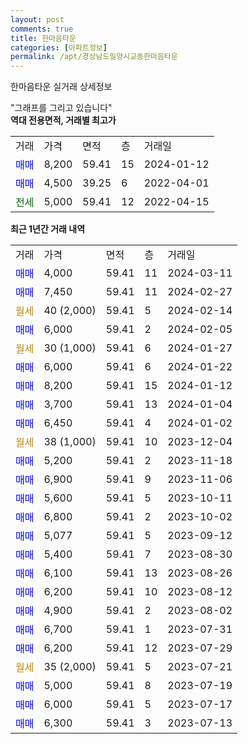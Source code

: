 ```yaml
---
layout: post
comments: true
title: 한마음타운
categories: [아파트정보]
permalink: /apt/경상남도밀양시교동한마음타운
---
```


한마음타운 실거래 상세정보

<script type="text/javascript">
  google.charts.load('current', {'packages':['line', 'corechart']});
  google.charts.setOnLoadCallback(drawChart);

  function drawChart() {
    var data = new google.visualization.DataTable();
    data.addColumn('date', '거래일');
    data.addColumn('number', "매매");
    data.addColumn('number', "전세");
    data.addColumn('number', "전매");

    data.addRows([[new Date(Date.parse("2024-03-11")), 4000, null, null], [new Date(Date.parse("2024-02-27")), 7450, null, null], [new Date(Date.parse("2024-02-14")), null, null, null], [new Date(Date.parse("2024-02-05")), 6000, null, null], [new Date(Date.parse("2024-01-27")), null, null, null], [new Date(Date.parse("2024-01-22")), 6000, null, null], [new Date(Date.parse("2024-01-12")), 8200, null, null], [new Date(Date.parse("2024-01-04")), 3700, null, null], [new Date(Date.parse("2024-01-02")), 6450, null, null], [new Date(Date.parse("2023-12-04")), null, null, null], [new Date(Date.parse("2023-11-18")), 5200, null, null], [new Date(Date.parse("2023-11-06")), 6900, null, null], [new Date(Date.parse("2023-10-11")), 5600, null, null], [new Date(Date.parse("2023-10-02")), 6800, null, null], [new Date(Date.parse("2023-09-12")), 5077, null, null], [new Date(Date.parse("2023-08-30")), 5400, null, null], [new Date(Date.parse("2023-08-26")), 6100, null, null], [new Date(Date.parse("2023-08-12")), 6200, null, null], [new Date(Date.parse("2023-08-02")), 4900, null, null], [new Date(Date.parse("2023-07-31")), 6700, null, null], [new Date(Date.parse("2023-07-29")), 6200, null, null], [new Date(Date.parse("2023-07-21")), null, null, null], [new Date(Date.parse("2023-07-19")), 5000, null, null], [new Date(Date.parse("2023-07-17")), 6000, null, null], [new Date(Date.parse("2023-07-13")), 6300, null, null]]);

    var options = {
      hAxis: {
        format: 'yyyy/MM/dd'
      },    
      lineWidth: 0,
      pointsVisible: true,    
      title: '최근 1년간 유형별 실거래가 분포',
      legend: { position: 'bottom' }
    };

    var formatter = new google.visualization.NumberFormat({pattern:'###,###'} );
    formatter.format(data, 1);
    formatter.format(data, 2);
    
    setTimeout(function() {
        var chart = new google.visualization.LineChart(document.getElementById('columnchart_material'));
        chart.draw(data, (options));
        document.getElementById('loading').style.display = 'none';
    }, 200);
  }
</script>


<div id="loading" style="z-index:20; display: block; margin-left: 0px">"그래프를 그리고 있습니다"</div>
<div id="columnchart_material" style="width: 95%; margin-left: 0px; display: block"></div>
<!-- contents start -->
<b>역대 전용면적, 거래별 최고가</b>
<table class="sortable">
    <tr>
      <td>거래</td>
      <td>가격</td>
      <td>면적</td>
      <td>층</td>
      <td>거래일</td>
    </tr>
        <tr>
          <td><a style="color: blue">매매</a></td>
          <td>8,200</td>
          <td>59.41</td>
          <td>15</td>
          <td>2024-01-12</td>
        </tr>            <tr>
          <td><a style="color: blue">매매</a></td>
          <td>4,500</td>
          <td>39.25</td>
          <td>6</td>
          <td>2022-04-01</td>
        </tr>        
        <tr>
              <td><a style="color: darkgreen">전세</a></td>
              <td>5,000</td>
              <td>59.41</td>
              <td>12</td>
              <td>2022-04-15</td>
            </tr>        
    
</table>

<b>최근 1년간 거래 내역</b>

<table class="sortable">
    <tr>
      <td>거래</td>
      <td>가격</td>
      <td>면적</td>
      <td>층</td>
      <td>거래일</td>
    </tr>
    <tr>
      <td><a style="color: blue">매매</a></td>
      <td>4,000</td>
      <td>59.41</td>
      <td>11</td>
      <td>2024-03-11</td>
    </tr>          <tr>
      <td><a style="color: blue">매매</a></td>
      <td>7,450</td>
      <td>59.41</td>
      <td>11</td>
      <td>2024-02-27</td>
    </tr>          <tr>
      <td><a style="color: darkgoldenrod">월세</a></td>
      <td>40 (2,000)</td>
      <td>59.41</td>
      <td>5</td>
      <td>2024-02-14</td>
    </tr>          <tr>
      <td><a style="color: blue">매매</a></td>
      <td>6,000</td>
      <td>59.41</td>
      <td>2</td>
      <td>2024-02-05</td>
    </tr>          <tr>
      <td><a style="color: darkgoldenrod">월세</a></td>
      <td>30 (1,000)</td>
      <td>59.41</td>
      <td>6</td>
      <td>2024-01-27</td>
    </tr>          <tr>
      <td><a style="color: blue">매매</a></td>
      <td>6,000</td>
      <td>59.41</td>
      <td>6</td>
      <td>2024-01-22</td>
    </tr>          <tr>
      <td><a style="color: blue">매매</a></td>
      <td>8,200</td>
      <td>59.41</td>
      <td>15</td>
      <td>2024-01-12</td>
    </tr>          <tr>
      <td><a style="color: blue">매매</a></td>
      <td>3,700</td>
      <td>59.41</td>
      <td>13</td>
      <td>2024-01-04</td>
    </tr>          <tr>
      <td><a style="color: blue">매매</a></td>
      <td>6,450</td>
      <td>59.41</td>
      <td>4</td>
      <td>2024-01-02</td>
    </tr>          <tr>
      <td><a style="color: darkgoldenrod">월세</a></td>
      <td>38 (1,000)</td>
      <td>59.41</td>
      <td>10</td>
      <td>2023-12-04</td>
    </tr>          <tr>
      <td><a style="color: blue">매매</a></td>
      <td>5,200</td>
      <td>59.41</td>
      <td>2</td>
      <td>2023-11-18</td>
    </tr>          <tr>
      <td><a style="color: blue">매매</a></td>
      <td>6,900</td>
      <td>59.41</td>
      <td>9</td>
      <td>2023-11-06</td>
    </tr>          <tr>
      <td><a style="color: blue">매매</a></td>
      <td>5,600</td>
      <td>59.41</td>
      <td>5</td>
      <td>2023-10-11</td>
    </tr>          <tr>
      <td><a style="color: blue">매매</a></td>
      <td>6,800</td>
      <td>59.41</td>
      <td>2</td>
      <td>2023-10-02</td>
    </tr>          <tr>
      <td><a style="color: blue">매매</a></td>
      <td>5,077</td>
      <td>59.41</td>
      <td>5</td>
      <td>2023-09-12</td>
    </tr>          <tr>
      <td><a style="color: blue">매매</a></td>
      <td>5,400</td>
      <td>59.41</td>
      <td>7</td>
      <td>2023-08-30</td>
    </tr>          <tr>
      <td><a style="color: blue">매매</a></td>
      <td>6,100</td>
      <td>59.41</td>
      <td>13</td>
      <td>2023-08-26</td>
    </tr>          <tr>
      <td><a style="color: blue">매매</a></td>
      <td>6,200</td>
      <td>59.41</td>
      <td>10</td>
      <td>2023-08-12</td>
    </tr>          <tr>
      <td><a style="color: blue">매매</a></td>
      <td>4,900</td>
      <td>59.41</td>
      <td>2</td>
      <td>2023-08-02</td>
    </tr>          <tr>
      <td><a style="color: blue">매매</a></td>
      <td>6,700</td>
      <td>59.41</td>
      <td>1</td>
      <td>2023-07-31</td>
    </tr>          <tr>
      <td><a style="color: blue">매매</a></td>
      <td>6,200</td>
      <td>59.41</td>
      <td>12</td>
      <td>2023-07-29</td>
    </tr>          <tr>
      <td><a style="color: darkgoldenrod">월세</a></td>
      <td>35 (2,000)</td>
      <td>59.41</td>
      <td>5</td>
      <td>2023-07-21</td>
    </tr>          <tr>
      <td><a style="color: blue">매매</a></td>
      <td>5,000</td>
      <td>59.41</td>
      <td>8</td>
      <td>2023-07-19</td>
    </tr>          <tr>
      <td><a style="color: blue">매매</a></td>
      <td>6,000</td>
      <td>59.41</td>
      <td>5</td>
      <td>2023-07-17</td>
    </tr>          <tr>
      <td><a style="color: blue">매매</a></td>
      <td>6,300</td>
      <td>59.41</td>
      <td>3</td>
      <td>2023-07-13</td>
    </tr>      </table>
<!-- contents end -->    

